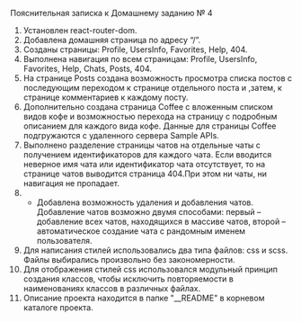 Пояснительная записка к Домашнему заданию № 4
1.	Установлен react-router-dom.
2.	Добавлена домашняя страница по адресу “/”.
3.	Созданы страницы: Profile, UsersInfo, Favorites, Help, 404.
4.	Выполнена навигация по всем страницам: Profile, UsersInfo, Favorites, Help, Chats, Posts, 404.
5.	На странице Posts создана возможность просмотра списка постов с последующим переходом к странице отдельного поста и ,затем, к странице комментариев к каждому посту.
6.	Дополнительно создана страница Coffee с вложенным списком видов кофе и возможностью перехода на страницу с подробным описанием для каждого вида кофе.
Данные для страницы Coffee подгружаются с удаленного сервера Sample APIs.
7.	Выполнено разделение страницы чатов на отдельные чаты с получением идентификаторов для каждого чата.
Если вводится неверное имя чата или идентификатор чата отсутствует, то на странице чатов выводится страница 404.При этом ни чаты, ни навигация не пропадает.
8.	* Добавлена возможность удаления и добавления чатов.
Добавление чатов возможно двумя способами: первый – добавление всех чатов, находящихся в массиве чатов, второй – автоматическое создание чата с рандомным именем пользователя.
9.	Для написания стилей использовались два типа файлов: css и scss. Файлы выбирались произвольно без закономерности.
10.	Для отображения стилей css использовался модульный принцип создания классов, чтобы исключить повторяемости в наименованиях классов в различных файлах.
11.	Описание проекта находится в папке "__README" в корневом каталоге проекта.


